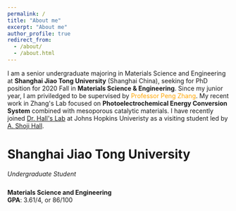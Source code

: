 ```yaml
---
permalink: /
title: "About me"
excerpt: "About me"
author_profile: true
redirect_from: 
  - /about/
  - /about.html
---
```


I am a senior undergraduate majoring in Materials Science and Engineering at **Shanghai Jiao Tong University** (Shanghai China), seeking for PhD position for 2020 Fall in **Materials Science & Engineering**. Since my junior year, I am priviledged to be supervised by <font color=Orange>Professor Peng Zhang</font>. My recent work in Zhang's Lab focused on **Photoelectrochemical Energy Conversion System** combined with mesoporous catalytic materials. I have recently joined [Dr. Hall's Lab](https://engineering.jhu.edu/hall "Dr. Hall's Lab") at Johns Hopkins Univeristy as a visiting student led by [A. Shoji Hall](https://scholar.google.com.hk/citations?user=L98xBPAAAAAJ&hl=zh-CN&oi=ao).

# **Shanghai Jiao Tong University**  
*Undergraduate Student*                       $$\tag{Sept 2016 - July 2020}$$  
**Materials Science and Engineering**  
**GPA**: 3.61/4, or 86/100  
